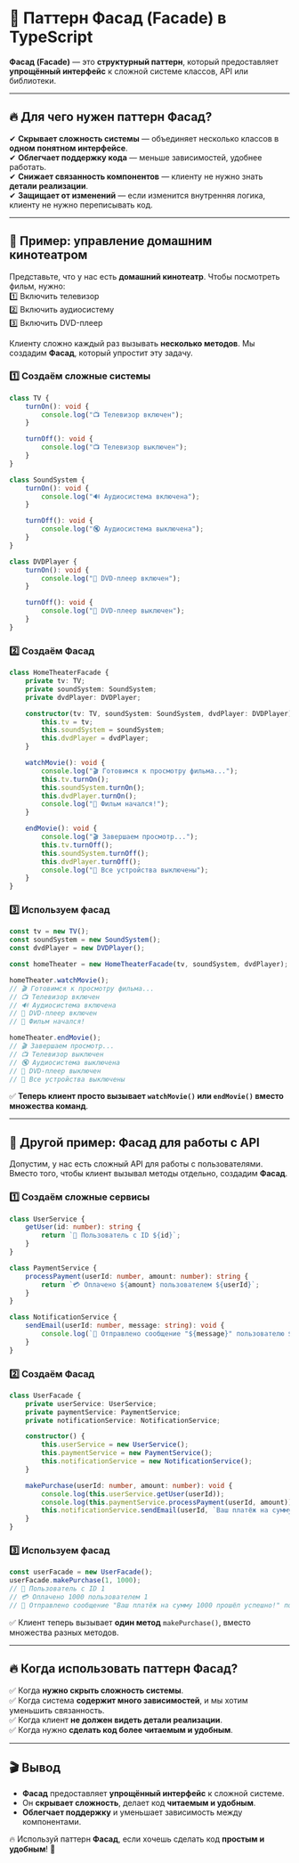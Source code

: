 # 🎯 **Паттерн Фасад (Facade) в TypeScript**  

**Фасад (Facade)** — это **структурный паттерн**, который предоставляет **упрощённый интерфейс** к сложной системе классов, API или библиотеки.  

---

## 🔥 **Для чего нужен паттерн Фасад?**  

✔ **Скрывает сложность системы** — объединяет несколько классов в **одном понятном интерфейсе**.  
✔ **Облегчает поддержку кода** — меньше зависимостей, удобнее работать.  
✔ **Снижает связанность компонентов** — клиенту не нужно знать **детали реализации**.  
✔ **Защищает от изменений** — если изменится внутренняя логика, клиенту не нужно переписывать код.  

---

## 📌 **Пример: управление домашним кинотеатром**  

Представьте, что у нас есть **домашний кинотеатр**. Чтобы посмотреть фильм, нужно:  
1️⃣ Включить телевизор  
2️⃣ Включить аудиосистему  
3️⃣ Включить DVD-плеер  

Клиенту сложно каждый раз вызывать **несколько методов**. Мы создадим **Фасад**, который упростит эту задачу.  

### 1️⃣ **Создаём сложные системы**  

```typescript
class TV {
    turnOn(): void {
        console.log("📺 Телевизор включен");
    }

    turnOff(): void {
        console.log("📺 Телевизор выключен");
    }
}

class SoundSystem {
    turnOn(): void {
        console.log("🔊 Аудиосистема включена");
    }

    turnOff(): void {
        console.log("🔇 Аудиосистема выключена");
    }
}

class DVDPlayer {
    turnOn(): void {
        console.log("📀 DVD-плеер включен");
    }

    turnOff(): void {
        console.log("📀 DVD-плеер выключен");
    }
}
```

### 2️⃣ **Создаём Фасад**  

```typescript
class HomeTheaterFacade {
    private tv: TV;
    private soundSystem: SoundSystem;
    private dvdPlayer: DVDPlayer;

    constructor(tv: TV, soundSystem: SoundSystem, dvdPlayer: DVDPlayer) {
        this.tv = tv;
        this.soundSystem = soundSystem;
        this.dvdPlayer = dvdPlayer;
    }

    watchMovie(): void {
        console.log("🎬 Готовимся к просмотру фильма...");
        this.tv.turnOn();
        this.soundSystem.turnOn();
        this.dvdPlayer.turnOn();
        console.log("🍿 Фильм начался!");
    }

    endMovie(): void {
        console.log("🎬 Завершаем просмотр...");
        this.tv.turnOff();
        this.soundSystem.turnOff();
        this.dvdPlayer.turnOff();
        console.log("📴 Все устройства выключены");
    }
}
```

### 3️⃣ **Используем фасад**  

```typescript
const tv = new TV();
const soundSystem = new SoundSystem();
const dvdPlayer = new DVDPlayer();

const homeTheater = new HomeTheaterFacade(tv, soundSystem, dvdPlayer);

homeTheater.watchMovie(); 
// 🎬 Готовимся к просмотру фильма...
// 📺 Телевизор включен
// 🔊 Аудиосистема включена
// 📀 DVD-плеер включен
// 🍿 Фильм начался!

homeTheater.endMovie();
// 🎬 Завершаем просмотр...
// 📺 Телевизор выключен
// 🔇 Аудиосистема выключена
// 📀 DVD-плеер выключен
// 📴 Все устройства выключены
```

✅ **Теперь клиент просто вызывает `watchMovie()` или `endMovie()` вместо множества команд**.  

---

## 📌 **Другой пример: Фасад для работы с API**  

Допустим, у нас есть сложный API для работы с пользователями.  
Вместо того, чтобы клиент вызывал методы отдельно, создадим **Фасад**.  

### 1️⃣ **Создаём сложные сервисы**  

```typescript
class UserService {
    getUser(id: number): string {
        return `👤 Пользователь с ID ${id}`;
    }
}

class PaymentService {
    processPayment(userId: number, amount: number): string {
        return `💳 Оплачено ${amount} пользователем ${userId}`;
    }
}

class NotificationService {
    sendEmail(userId: number, message: string): void {
        console.log(`📧 Отправлено сообщение "${message}" пользователю ${userId}`);
    }
}
```

### 2️⃣ **Создаём Фасад**  

```typescript
class UserFacade {
    private userService: UserService;
    private paymentService: PaymentService;
    private notificationService: NotificationService;

    constructor() {
        this.userService = new UserService();
        this.paymentService = new PaymentService();
        this.notificationService = new NotificationService();
    }

    makePurchase(userId: number, amount: number): void {
        console.log(this.userService.getUser(userId));
        console.log(this.paymentService.processPayment(userId, amount));
        this.notificationService.sendEmail(userId, `Ваш платёж на сумму ${amount} прошёл успешно!`);
    }
}
```

### 3️⃣ **Используем фасад**  

```typescript
const userFacade = new UserFacade();
userFacade.makePurchase(1, 1000);
// 👤 Пользователь с ID 1
// 💳 Оплачено 1000 пользователем 1
// 📧 Отправлено сообщение "Ваш платёж на сумму 1000 прошёл успешно!" пользователю 1
```

✅ Клиент теперь вызывает **один метод** `makePurchase()`, вместо множества разных методов.  

---

## 🔥 **Когда использовать паттерн Фасад?**  

✅ Когда **нужно скрыть сложность системы**.  
✅ Когда система **содержит много зависимостей**, и мы хотим уменьшить связанность.  
✅ Когда клиент **не должен видеть детали реализации**.  
✅ Когда нужно **сделать код более читаемым и удобным**.  

---

## 🎬 **Вывод**  

- **Фасад** предоставляет **упрощённый интерфейс** к сложной системе.  
- Он **скрывает сложность**, делает код **читаемым и удобным**.  
- **Облегчает поддержку** и уменьшает зависимость между компонентами.  

🔥 Используй паттерн **Фасад**, если хочешь сделать код **простым и удобным**! 🚀  
